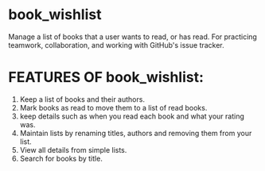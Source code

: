 # book_wishlist

Manage a list of books that a user wants to read, or has read. For practicing teamwork, collaboration, and working with GitHub's issue tracker.

# FEATURES OF book_wishlist:

1. Keep a list of books and their authors.
2. Mark books as read to move them to a list of read books.
3. keep details such as when you read each book and what your rating was.
4. Maintain lists by renaming titles, authors and removing them from your list.
5. View all details from simple lists.
6. Search for books by title.
